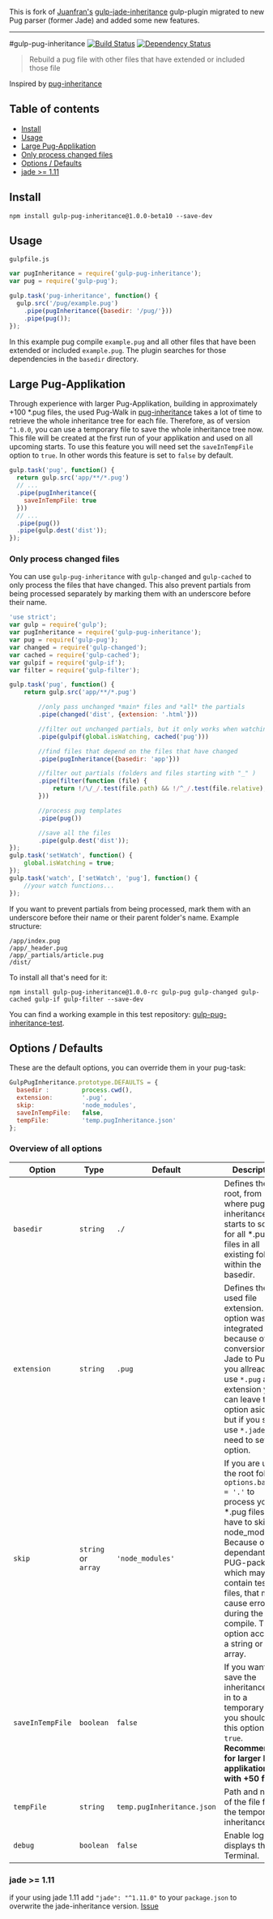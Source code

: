 This is fork of [Juanfran's](https://github.com/juanfran) [gulp-jade-inheritance](https://github.com/juanfran/gulp-jade-inheritance) gulp-plugin migrated to new Pug parser (former Jade) and added some new features.

---
#gulp-pug-inheritance
[![Build Status](https://travis-ci.org/pure180/gulp-pug-inheritance.svg?branch=master)](https://travis-ci.org/pure180/gulp-pug-inheritance)
[![Dependency Status](https://david-dm.org/pure180/gulp-jade-inheritance.svg)](https://david-dm.org/pure180/gulp-jade-inheritance)
> Rebuild a pug file with other files that have extended or included those file

Inspired by [pug-inheritance](https://github.com/adammockor/pug-inheritance)

## Table of contents

* [Install](#install)
* [Usage](#usage)
* [Large Pug-Applikation](#large-pug-applikation)
* [Only process changed files](#only-process-changed-files)
* [Options / Defaults](#options--defaults)
* [jade >= 1.11](#jade--111)

## Install

```shell
npm install gulp-pug-inheritance@1.0.0-beta10 --save-dev
```

## Usage

`gulpfile.js`
```js
var pugInheritance = require('gulp-pug-inheritance');
var pug = require('gulp-pug');

gulp.task('pug-inheritance', function() {
  gulp.src('/pug/example.pug')
    .pipe(pugInheritance({basedir: '/pug/'}))
    .pipe(pug());
});
```

In this example pug compile `example.pug` and all other files that have been extended or included `example.pug`. The plugin searches for those dependencies in the `basedir` directory.

## Large Pug-Applikation

Through experience with larger Pug-Applikation, building in approximately +100 \*.pug files, the used Pug-Walk in [pug-inheritance](https://github.com/adammockor/pug-inheritance) takes a lot of time to retrieve the whole inheritance tree for each file. Therefore, as of version `^1.0.0`, you can use a temporary file to save the whole inheritance tree now. This file will be created at the first run of your applikation and used on all upcoming starts. To use this feature you will need set the `saveInTempFile` option to `true`. In other words this feature is set to `false` by default.

```js
gulp.task('pug', function() {
  return gulp.src('app/**/*.pug')
  // ...
  .pipe(pugInheritance({
    saveInTempFile: true
  }))
  // ...
  .pipe(pug())
  .pipe(gulp.dest('dist'));
});
```

### Only process changed files

You can use `gulp-pug-inheritance` with `gulp-changed` and `gulp-cached` to only process the files that have changed. This also prevent partials from being processed separately by marking them with an underscore before their name.

```js
'use strict';
var gulp = require('gulp');
var pugInheritance = require('gulp-pug-inheritance');
var pug = require('gulp-pug');
var changed = require('gulp-changed');
var cached = require('gulp-cached');
var gulpif = require('gulp-if');
var filter = require('gulp-filter');

gulp.task('pug', function() {
    return gulp.src('app/**/*.pug')

        //only pass unchanged *main* files and *all* the partials
        .pipe(changed('dist', {extension: '.html'}))

        //filter out unchanged partials, but it only works when watching
        .pipe(gulpif(global.isWatching, cached('pug')))

        //find files that depend on the files that have changed
        .pipe(pugInheritance({basedir: 'app'}))

        //filter out partials (folders and files starting with "_" )
        .pipe(filter(function (file) {
            return !/\/_/.test(file.path) && !/^_/.test(file.relative);
        }))

        //process pug templates
        .pipe(pug())

        //save all the files
        .pipe(gulp.dest('dist'));
});
gulp.task('setWatch', function() {
    global.isWatching = true;
});
gulp.task('watch', ['setWatch', 'pug'], function() {
    //your watch functions...
});
```

If you want to prevent partials from being processed, mark them with an underscore before their name or their parent folder's name. Example structure:

```
/app/index.pug
/app/_header.pug
/app/_partials/article.pug
/dist/
```

To install all that's need for it:

```shell
npm install gulp-pug-inheritance@1.0.0-rc gulp-pug gulp-changed gulp-cached gulp-if gulp-filter --save-dev
```
You can find a working example in this test repository: [gulp-pug-inheritance-test](https://github.com/pure180/gulp-pug-inheritance-test).

## Options / Defaults
These are the default options, you can override them in your pug-task:
```js
GulpPugInheritance.prototype.DEFAULTS = {
  basedir :         process.cwd(),
  extension:        '.pug',
  skip:             'node_modules',
  saveInTempFile:   false,
  tempFile:         'temp.pugInheritance.json'
};
```
### Overview of all options
| Option | Type | Default | Description |
| ------ | ---- | ------- | ----------- |
| `basedir` | `string` | `./` | Defines the root, from where pug-inheritance starts to scan for all *.pug files in all existing folders within the basedir. |
| `extension` | `string` | `.pug` | Defines the used file extension. This option was integrated because of the conversion of Jade to Pug. If you allready use `*.pug` as file extension you can leave this option aside, but if you still use `*.jade` you need to set this option. |
| `skip` | `string` or `array` | `'node_modules'` | If you are using the root folder  `options.basedir = '.'` to process your *.pug files, you have to skip node_modules. Because of dependant PUG-packages which may contain test files, that may cause errors during the compile. This option accepts a string or an array. |
| `saveInTempFile` | `boolean` | `false` | If you want to save the inheritance tree in to a temporary file, you should set this option to `true`. **Recommended for larger build applikations with +50 files.** |
| `tempFile` | `string` | `temp.pugInheritance.json` | Path and name of the file for the temporary inheritance tree. |
| `debug` | `boolean` | `false` | Enable logs to displays them in Terminal. |


### jade >= 1.11

if your using jade 1.11 add `"jade": "^1.11.0"` to your `package.json` to overwrite the jade-inheritance version. [Issue](https://github.com/paulyoung/jade-inheritance/issues/15)
